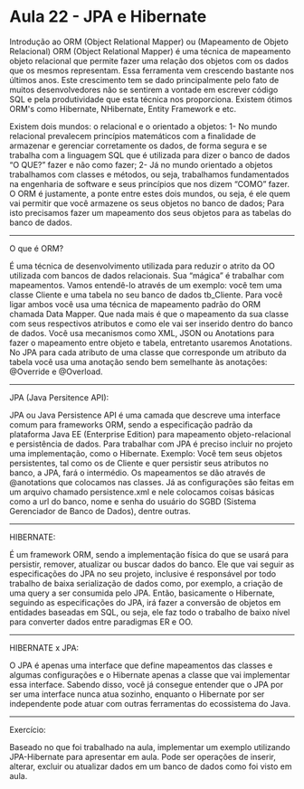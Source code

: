 # Aula 22 - JPA e Hibernate

Introdução ao ORM (Object Relational Mapper) ou (Mapeamento de Objeto Relacional)
ORM (Object Relational Mapper) é uma técnica de mapeamento objeto relacional que permite fazer uma relação dos objetos com os dados que os mesmos representam. Essa ferramenta vem crescendo bastante nos últimos anos.
Este crescimento tem se dado principalmente pelo fato de muitos desenvolvedores não se sentirem a vontade em escrever código SQL e pela
produtividade que esta técnica nos proporciona. Existem ótimos ORM's como Hibernate, NHibernate, Entity Framework e etc.

Existem dois mundos: o relacional e o orientado a objetos:
1- No mundo relacional prevalecem princípios matemáticos com a finalidade de armazenar e gerenciar corretamente os dados, de forma segura e se trabalha com a linguagem SQL que é utilizada para dizer o banco de dados “O QUE?” fazer e não como fazer;
2- Já no mundo orientado a objetos trabalhamos com classes e métodos, ou seja, trabalhamos fundamentados na engenharia de software e seus princípios que nos dizem “COMO” fazer. O ORM é justamente, a ponte entre estes dois mundos, ou seja, é ele quem vai permitir que você armazene os seus objetos no banco de dados;
Para isto precisamos fazer um mapeamento dos seus objetos para as tabelas do banco de dados.

-----------------------------------------------------------------------------------------------------------------------------------------

O que é ORM?

É uma técnica de desenvolvimento utilizada para reduzir o atrito da OO utilizada com bancos de dados relacionais. Sua “mágica” é trabalhar com mapeamentos. Vamos entendê-lo através de um exemplo: você tem uma classe Cliente e uma tabela no seu banco de dados
tb_Cliente. Para você ligar ambos você usa uma técnica de mapeamento padrão do ORM chamada Data Mapper. Que nada mais é que o
mapeamento da sua classe com seus respectivos atributos e como ele vai ser inserido dentro do banco de dados. Você usa mecanismos como XML, JSON ou Anotations para fazer o mapeamento entre objeto e tabela, entretanto usaremos Anotations. No JPA para cada atributo de uma classe que corresponde um atributo da tabela você usa uma anotação sendo bem semelhante às anotações: @Override e @Overload.

-----------------------------------------------------------------------------------------------------------------------------------------

JPA (Java Persitence API):

JPA ou Java Persistence API é uma camada que descreve uma interface comum para frameworks ORM, sendo a especificação padrão da plataforma Java EE (Enterprise Edition) para mapeamento objeto-relacional e persistência de dados. Para trabalhar com JPA é preciso incluir no projeto uma implementação, como o Hibernate. Exemplo: Você tem seus objetos persistentes, tal como os de Cliente e quer persistir seus atributos no banco, a JPA, fará o intermédio.
Os mapeamentos se dão através de @anotations que colocamos nas classes. Já as configurações são feitas em um arquivo chamado persistence.xml e nele colocamos coisas básicas como a url do banco, nome e senha do usuário do SGBD (Sistema Gerenciador de Banco de Dados), dentre outras.

-----------------------------------------------------------------------------------------------------------------------------------------

HIBERNATE:

É um framework ORM, sendo a implementação física do que se usará para persistir, remover, atualizar ou buscar dados do banco. Ele que vai seguir as especificações do JPA no seu projeto, inclusive é responsável por todo trabalho de baixa serialização de dados como, por exemplo, a criação de uma query a ser consumida pelo JPA. Então, basicamente o Hibernate, seguindo as especificações do JPA, irá fazer a conversão de objetos em entidades baseadas em SQL, ou seja, ele faz todo o trabalho de baixo nível para converter dados entre paradigmas ER e OO.

-----------------------------------------------------------------------------------------------------------------------------------------

HIBERNATE x JPA:

O JPA é apenas uma interface que define mapeamentos das classes e algumas configurações e o Hibernate apenas a classe que vai implementar essa interface. Sabendo disso, você já consegue entender que o JPA por ser uma interface nunca atua sozinho, enquanto o Hibernate por ser independente pode atuar com outras ferramentas do ecossistema do Java.

-----------------------------------------------------------------------------------------------------------------------------------------

Exercício: 

Baseado no que foi trabalhado na aula, implementar um exemplo utilizando JPA-Hibernate para apresentar em aula. Pode ser operações de inserir, alterar, excluir ou atualizar dados em um banco de dados como foi visto em aula.
